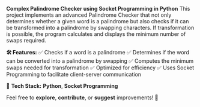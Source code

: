 **Complex Palindrome Checker using Socket Programming in Python**
This project implements an advanced Palindrome Checker that not only determines whether a given word is a palindrome but also checks if it can be transformed into a palindrome by swapping characters. If transformation is possible, the program calculates and displays the minimum number of swaps required.

**🛠 Features:**
✅ Checks if a word is a palindrome
✅ Determines if the word can be converted into a palindrome by swapping
✅ Computes the minimum swaps needed for transformation
✅ Optimized for efficiency
✅ Uses Socket Programming to facilitate client-server communication

📌 **Tech Stack:** **Python**, **Socket Programming**

Feel free to **explore**, **contribute**, or **suggest** improvements! 🚀
